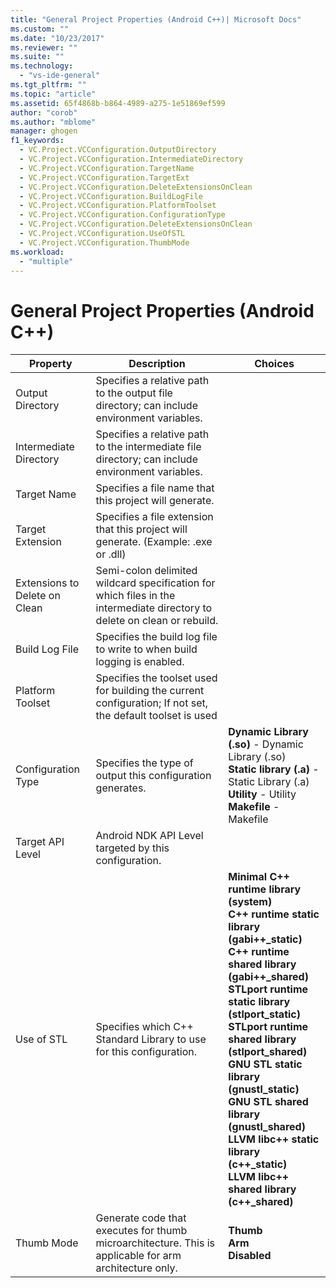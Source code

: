 ```yaml
---
title: "General Project Properties (Android C++)| Microsoft Docs"
ms.custom: ""
ms.date: "10/23/2017"
ms.reviewer: ""
ms.suite: ""
ms.technology: 
  - "vs-ide-general"
ms.tgt_pltfrm: ""
ms.topic: "article"
ms.assetid: 65f4868b-b864-4989-a275-1e51869ef599
author: "corob"
ms.author: "mblome"
manager: ghogen
f1_keywords: 
  - VC.Project.VCConfiguration.OutputDirectory
  - VC.Project.VCConfiguration.IntermediateDirectory
  - VC.Project.VCConfiguration.TargetName
  - VC.Project.VCConfiguration.TargetExt
  - VC.Project.VCConfiguration.DeleteExtensionsOnClean
  - VC.Project.VCConfiguration.BuildLogFile
  - VC.Project.VCConfiguration.PlatformToolset
  - VC.Project.VCConfiguration.ConfigurationType
  - VC.Project.VCConfiguration.DeleteExtensionsOnClean
  - VC.Project.VCConfiguration.UseOfSTL
  - VC.Project.VCConfiguration.ThumbMode
ms.workload: 
  - "multiple"
---
```


# General Project Properties (Android C++)

Property | Description | Choices
--- | ---| ---
Output Directory | Specifies a relative path to the output file directory; can include environment variables.
Intermediate Directory | Specifies a relative path to the intermediate file directory; can include environment variables.
Target Name | Specifies a file name that this project will generate.
Target Extension | Specifies a file extension that this project will generate. (Example: .exe or .dll)
Extensions to Delete on Clean | Semi-colon delimited wildcard specification for which files in the intermediate directory to delete on clean or rebuild.
Build Log File | Specifies the build log file to write to when build logging is enabled.
Platform Toolset | Specifies the toolset used for building the current configuration; If not set, the default toolset is used
Configuration Type | Specifies the type of output this configuration generates. | **Dynamic Library (.so)** - Dynamic Library (.so)<br>**Static library (.a)** - Static Library (.a)<br>**Utility** - Utility<br>**Makefile** - Makefile<br>
Target API Level | Android NDK API Level targeted by this configuration.
Use of STL | Specifies which C++ Standard Library to use for this configuration. | **Minimal C++ runtime library (system)**<br>**C++ runtime static library (gabi++_static)**<br>**C++ runtime shared library (gabi++_shared)**<br>**STLport runtime static library (stlport_static)**<br>**STLport runtime shared library (stlport_shared)**<br>**GNU STL static library (gnustl_static)**<br>**GNU STL shared library (gnustl_shared)**<br>**LLVM libc++ static library (c++_static)**<br>**LLVM libc++ shared library (c++_shared)**<br>
Thumb Mode | Generate code that executes for thumb microarchitecture. This is applicable for arm architecture only. | **Thumb**<br>**Arm**<br>**Disabled**<br>
